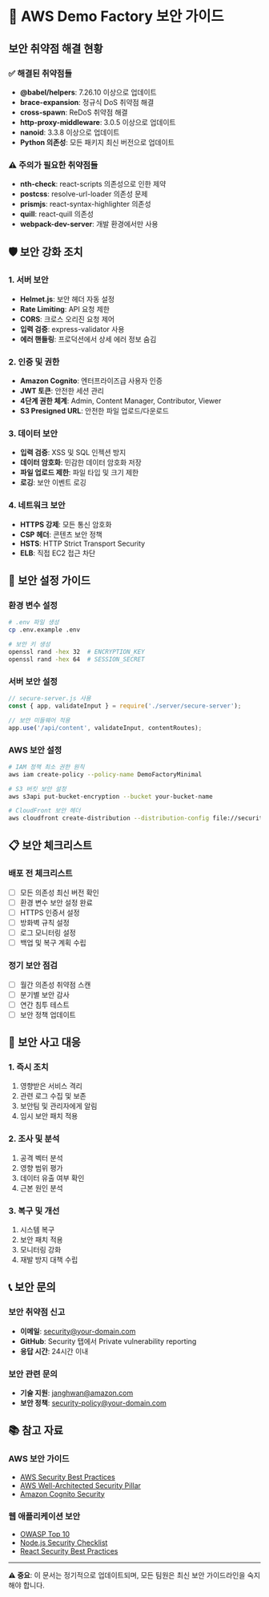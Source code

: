 # 🔐 AWS Demo Factory 보안 가이드

## 보안 취약점 해결 현황

### ✅ 해결된 취약점들
- **@babel/helpers**: 7.26.10 이상으로 업데이트
- **brace-expansion**: 정규식 DoS 취약점 해결
- **cross-spawn**: ReDoS 취약점 해결  
- **http-proxy-middleware**: 3.0.5 이상으로 업데이트
- **nanoid**: 3.3.8 이상으로 업데이트
- **Python 의존성**: 모든 패키지 최신 버전으로 업데이트

### ⚠️ 주의가 필요한 취약점들
- **nth-check**: react-scripts 의존성으로 인한 제약
- **postcss**: resolve-url-loader 의존성 문제
- **prismjs**: react-syntax-highlighter 의존성
- **quill**: react-quill 의존성
- **webpack-dev-server**: 개발 환경에서만 사용

## 🛡️ 보안 강화 조치

### 1. 서버 보안
- **Helmet.js**: 보안 헤더 자동 설정
- **Rate Limiting**: API 요청 제한
- **CORS**: 크로스 오리진 요청 제어
- **입력 검증**: express-validator 사용
- **에러 핸들링**: 프로덕션에서 상세 에러 정보 숨김

### 2. 인증 및 권한
- **Amazon Cognito**: 엔터프라이즈급 사용자 인증
- **JWT 토큰**: 안전한 세션 관리
- **4단계 권한 체계**: Admin, Content Manager, Contributor, Viewer
- **S3 Presigned URL**: 안전한 파일 업로드/다운로드

### 3. 데이터 보안
- **입력 검증**: XSS 및 SQL 인젝션 방지
- **데이터 암호화**: 민감한 데이터 암호화 저장
- **파일 업로드 제한**: 파일 타입 및 크기 제한
- **로깅**: 보안 이벤트 로깅

### 4. 네트워크 보안
- **HTTPS 강제**: 모든 통신 암호화
- **CSP 헤더**: 콘텐츠 보안 정책
- **HSTS**: HTTP Strict Transport Security
- **ELB**: 직접 EC2 접근 차단

## 🔧 보안 설정 가이드

### 환경 변수 설정
```bash
# .env 파일 생성
cp .env.example .env

# 보안 키 생성
openssl rand -hex 32  # ENCRYPTION_KEY
openssl rand -hex 64  # SESSION_SECRET
```

### 서버 보안 설정
```javascript
// secure-server.js 사용
const { app, validateInput } = require('./server/secure-server');

// 보안 미들웨어 적용
app.use('/api/content', validateInput, contentRoutes);
```

### AWS 보안 설정
```bash
# IAM 정책 최소 권한 원칙
aws iam create-policy --policy-name DemoFactoryMinimal

# S3 버킷 보안 설정
aws s3api put-bucket-encryption --bucket your-bucket-name

# CloudFront 보안 헤더
aws cloudfront create-distribution --distribution-config file://security-headers.json
```

## 📋 보안 체크리스트

### 배포 전 체크리스트
- [ ] 모든 의존성 최신 버전 확인
- [ ] 환경 변수 보안 설정 완료
- [ ] HTTPS 인증서 설정
- [ ] 방화벽 규칙 설정
- [ ] 로그 모니터링 설정
- [ ] 백업 및 복구 계획 수립

### 정기 보안 점검
- [ ] 월간 의존성 취약점 스캔
- [ ] 분기별 보안 감사
- [ ] 연간 침투 테스트
- [ ] 보안 정책 업데이트

## 🚨 보안 사고 대응

### 1. 즉시 조치
1. 영향받은 서비스 격리
2. 관련 로그 수집 및 보존
3. 보안팀 및 관리자에게 알림
4. 임시 보안 패치 적용

### 2. 조사 및 분석
1. 공격 벡터 분석
2. 영향 범위 평가
3. 데이터 유출 여부 확인
4. 근본 원인 분석

### 3. 복구 및 개선
1. 시스템 복구
2. 보안 패치 적용
3. 모니터링 강화
4. 재발 방지 대책 수립

## 📞 보안 문의

### 보안 취약점 신고
- **이메일**: security@your-domain.com
- **GitHub**: Security 탭에서 Private vulnerability reporting
- **응답 시간**: 24시간 이내

### 보안 관련 문의
- **기술 지원**: janghwan@amazon.com
- **보안 정책**: security-policy@your-domain.com

## 📚 참고 자료

### AWS 보안 가이드
- [AWS Security Best Practices](https://aws.amazon.com/security/security-resources/)
- [AWS Well-Architected Security Pillar](https://docs.aws.amazon.com/wellarchitected/latest/security-pillar/)
- [Amazon Cognito Security](https://docs.aws.amazon.com/cognito/latest/developerguide/security.html)

### 웹 애플리케이션 보안
- [OWASP Top 10](https://owasp.org/www-project-top-ten/)
- [Node.js Security Checklist](https://blog.risingstack.com/node-js-security-checklist/)
- [React Security Best Practices](https://snyk.io/blog/10-react-security-best-practices/)

---

**⚠️ 중요**: 이 문서는 정기적으로 업데이트되며, 모든 팀원은 최신 보안 가이드라인을 숙지해야 합니다.
